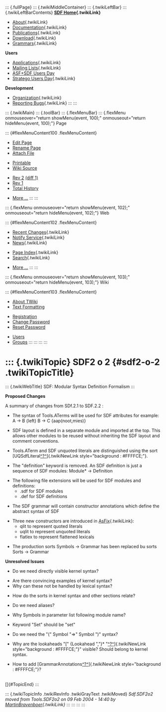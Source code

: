 ::: {.fullPage}
::: {.twikiMiddleContainer}
::: {.twikiLeftBar}
::: {.twikiLeftBarContents}
**[SDF Home](WebHome){.twikiLink}**

-   [About](SdfLanguage){.twikiLink}
-   [Documentation](SdfDocumentation){.twikiLink}
-   [Publications](SdfPublications){.twikiLink}
-   [Download](SdfSoftware){.twikiLink}
-   [Grammars](SdfGrammars){.twikiLink}

**Users**

-   [Applications](SdfApplications){.twikiLink}
-   [Mailing Lists](MailingList){.twikiLink}
-   [ASF+SDF Users
    Day](http://www.cwi.nl/htbin/sen1/twiki/bin/view/SEN1/ASFSDFUsersDay)
-   [Stratego Users Day](../Stratego/StrategoUsersDay){.twikiLink}

**Development**

-   [Organization](SdfDevelopment){.twikiLink}
-   [Reporting Bugs](SdfBugs){.twikiLink}
:::
:::

::: {.twikiMain}
::: {.toolBar}
::: {.flexMenuBar}
::: {.flexMenu onmouseover="return showMenu(event, 100);" onmouseout="return hideMenu(event, 100);"}
Page

::: {#flexMenuContent100 .flexMenuContent}
-   [Edit
    Page](http://www.program-transformation.org/edit/SdfBackup/SDF2o2?t=1536827744)
-   [Rename
    Page](http://www.program-transformation.org/rename/SdfBackup/SDF2o2)
-   [Attach
    File](http://www.program-transformation.org/attach/SdfBackup/SDF2o2)

<!-- -->

-   [Printable](http://www.program-transformation.org/view/SdfBackup/SDF2o2?skin=print.pattern)
-   [Wiki
    Source](http://www.program-transformation.org/view/SdfBackup/SDF2o2?skin=text&raw=on&contenttype=text/plain)

<!-- -->

-   [Rev
    2](http://www.program-transformation.org/view/SdfBackup/SDF2o2?rev=1.2)
    [(diff 1)](http://www.program-transformation.org/rdiff/SdfBackup/SDF2o2?rev1=1.2&rev2=1.1)
-   [Rev
    1](http://www.program-transformation.org/view/SdfBackup/SDF2o2?rev=1.1)
-   [Total
    History](http://www.program-transformation.org/rdiff/SdfBackup/SDF2o2)

<!-- -->

-   [More
    \...](http://www.program-transformation.org/oops/SdfBackup/SDF2o2?template=oopsmore&param1=1.2&param2=1.2)
:::
:::

::: {.flexMenu onmouseover="return showMenu(event, 102);" onmouseout="return hideMenu(event, 102);"}
Web

::: {#flexMenuContent102 .flexMenuContent}
-   [Recent Changes](WebChanges){.twikiLink}
-   [Notify Service](WebNotify){.twikiLink}
-   [News](WebNews){.twikiLink}

<!-- -->

-   [Page Index](WebIndex){.twikiLink}
-   [Search](WebSearch){.twikiLink}

<!-- -->

-   [More
    \...](http://www.program-transformation.org/oops/SdfBackup/SDF2o2?template=oopsmore&param1=1.2&param2=1.2)
:::
:::

::: {.flexMenu onmouseover="return showMenu(event, 103);" onmouseout="return hideMenu(event, 103);"}
Wiki

::: {#flexMenuContent103 .flexMenuContent}
-   [About
    TWiki](http://www.program-transformation.org/view/TWiki/WebHome)
-   [Text
    Formatting](http://www.program-transformation.org/view/TWiki/TextFormattingRules)

<!-- -->

-   [Registration](http://www.program-transformation.org/view/TWiki/TWikiRegistration)
-   [Change
    Password](http://www.program-transformation.org/view/TWiki/ChangePassword)
-   [Reset
    Password](http://www.program-transformation.org/view/TWiki/ResetPassword)

<!-- -->

-   [Users](http://www.program-transformation.org/view/Main/TWikiUsers)
-   [Groups](http://www.program-transformation.org/view/Main/TWikiGroups)
:::
:::
:::
:::

::: {.twikiTopic}
SDF2 o 2 {#sdf2-o-2 .twikiTopicTitle}
========

::: {.twikiWebTitle}
SDF: Modular Syntax Definition Formalism
:::

**Proposed Changes**

A summary of changes from SDf.2.1 to SDF.2.2 :

-   The syntax of Tools.ATerms will be used for SDF attributes for
    example: A -\> B {left} B -\> C {aap(noot,mies)}

<!-- -->

-   SDF layout is defined in a separate module and imported at the top.
    This allows other modules to be reused without inheriting the SDF
    layout and comment conventions.

<!-- -->

-   Tools.ATerm and SDF unquoted literals are distinguished using the
    sort
    [UQSdfLiteral[^?^](http://www.program-transformation.org/edit/SdfBackup/UQSdfLiteral?topicparent=SdfBackup.SDF2o2)]{.twikiNewLink
    style="background : #FFFFCE;"}.

<!-- -->

-   The \"definition\" keyword is removed. An SDF definition is just a
    sequence of SDF modules: Module\* -\> Definition

<!-- -->

-   The following file extensions will be used for SDF modules and
    definitions:
    -   .sdf for SDF modules
    -   .def for SDF definitions

<!-- -->

-   The SDF grammar will contain constructor annotations which define
    the abstract syntax of SDF

<!-- -->

-   Three new constructors are introduced in
    [AsFix](../Tools/AsFix){.twikiLink}:
    -   qlit to represent quoted literals
    -   uqlit to represent unquoted literals
    -   flatlex to represent flattened lexicals

<!-- -->

-   The production sorts Symbols -\> Grammar has been replaced bu sorts
    Sorts -\> Grammar

**Unresolved Issues**

-   Do we need directly visible kernel syntax?

<!-- -->

-   Are there convincing examples of kernel syntax?
-   Why can these not be handled by lexical syntax?

<!-- -->

-   How do the sorts in kernel syntax and other sections relate?

<!-- -->

-   Do we need aliases?

<!-- -->

-   Why Symbols in parameter list following module name?

<!-- -->

-   Keyword \"Set\" should be \"set\"

<!-- -->

-   Do we need the \"(\" Symbol \"=\>\" Symbol \")\" syntax?

<!-- -->

-   Why are the lookaheads \"[\" {Lookahead \",\"}\*
    \"[^?^](http://www.program-transformation.org/edit/SdfBackup/Lookahead?topicparent=SdfBackup.SDF2o2)]{.twikiNewLink
    style="background : #FFFFCE;"}\" visible? Should belong to kernel
    syntax.

<!-- -->

-   How to add
    [GrammarAnnotations[^?^](http://www.program-transformation.org/edit/Tools/GrammarAnnotations?topicparent=SdfBackup.SDF2o2)]{.twikiNewLink
    style="background : #FFFFCE;"}?

\
[]{#TopicEnd}
:::

::: {.twikiTopicInfo .twikiRevInfo .twikiGrayText .twikiMoved}
*Sdf.SDF2o2 moved from Tools.SDF2o2 on 09 Feb 2004 - 14:40 by
[MartinBravenboer](../Main/MartinBravenboer){.twikiLink}*
:::
:::
:::
:::
